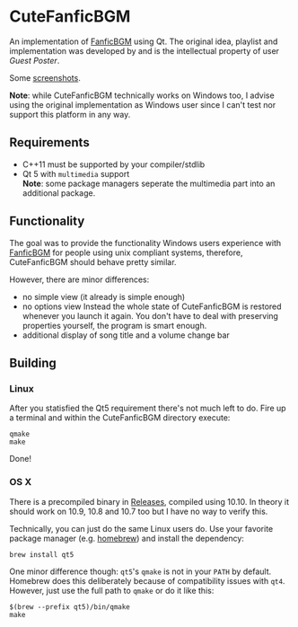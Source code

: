 CuteFanficBGM
=============

An implementation of [FanficBGM](http://) using Qt.
The original idea, playlist and implementation was developed by and is the 
intellectual property of user *Guest Poster*.

Some [screenshots](https://imgur.com/a/wqUOq).

**Note**: while CuteFanficBGM technically works on Windows too, I advise using
the original implementation as Windows user since I can't test nor support this
platform in any way.


Requirements
------------

 * C++11 must be supported by your compiler/stdlib
 * Qt 5 with `multimedia` support  
**Note**: some package managers seperate the multimedia part into an additional package.


Functionality
-------------

The goal was to provide the functionality Windows users experience with 
[FanficBGM](http://) for people using unix compliant systems, therefore, 
CuteFanficBGM should behave pretty similar.

However, there are minor differences:

   * no simple view (it already is simple enough)
   * no options view
     Instead the whole state of CuteFanficBGM is restored whenever you launch 
     it again. You don't have to deal with preserving properties yourself, the program is smart enough.
   * additional display of song title and a volume change bar


Building
--------

### Linux

After you statisfied the Qt5 requirement there's not much left to do.
Fire up a terminal and within the CuteFanficBGM directory execute:

    qmake
    make

Done!


### OS X

There is a precompiled binary in [Releases](https://github.com/Argon-/CuteFanficBGM/releases), 
compiled using 10.10. In theory it should work on 10.9, 10.8 and 10.7 too but I have
no way to verify this.

Technically, you can just do the same Linux users do. Use your favorite 
package manager (e.g. [homebrew](http://brew.sh)) and install the dependency:

    brew install qt5

One minor difference though: `qt5`'s `qmake` is not in your `PATH` by default. 
Homebrew does this deliberately because of compatibility issues with `qt4`.
However, just use the full path to `qmake` or do it like this:

    $(brew --prefix qt5)/bin/qmake
    make

